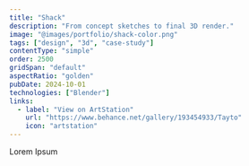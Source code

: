 ```yaml
---
title: "Shack"
description: "From concept sketches to final 3D render."
image: "@images/portfolio/shack-color.png"
tags: ["design", "3d", "case-study"]
contentType: "simple"
order: 2500
gridSpan: "default"
aspectRatio: "golden"
pubDate: 2024-10-01
technologies: ["Blender"]
links:
  - label: "View on ArtStation"
    url: "https://www.behance.net/gallery/193454933/Tayto"
    icon: "artstation"
---
```


Lorem Ipsum 